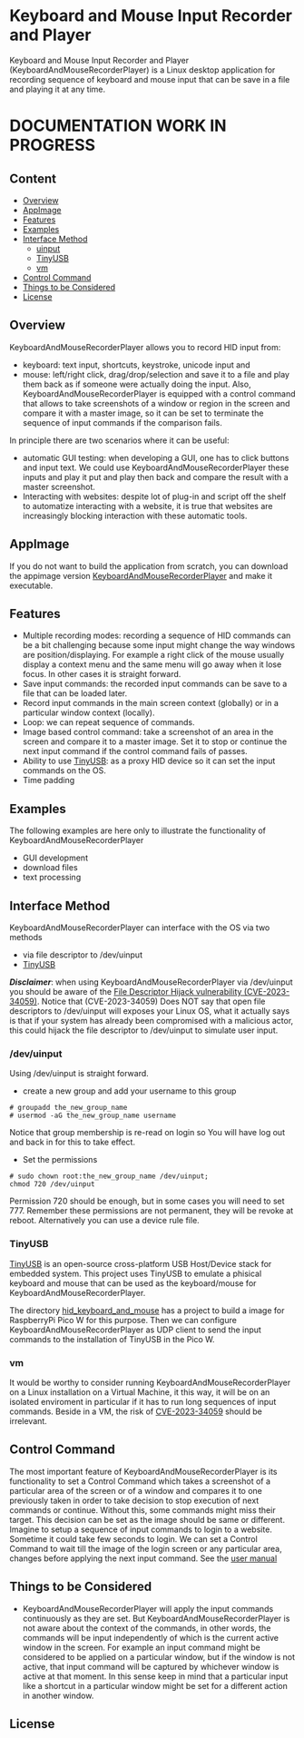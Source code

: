 # Keyboard and Mouse Input Recorder and Player

Keyboard and Mouse Input Recorder and Player (KeyboardAndMouseRecorderPlayer) is a Linux 
desktop application for recording sequence of keyboard and mouse input that can be save in
a file and playing it at any time.

# DOCUMENTATION WORK IN PROGRESS

## Content
- [Overview](#overview)
- [AppImage](#appimage)
- [Features](#features)
- [Examples](#examples)
- [Interface Method](#interface-method)
	- [uinput](#uinput)
	- [TinyUSB](#TinyUSB)
	- [vm](#vm)
- [Control Command](#control-command)
- [Things to be Considered](things-to-be-considered)
- [License](#license)

## Overview

KeyboardAndMouseRecorderPlayer allows you to record HID input from:
- keyboard: text input, shortcuts, keystroke, unicode input and
- mouse: left/right click, drag/drop/selection
and save it to a file and play them back as if someone were actually doing
the input. Also, KeyboardAndMouseRecorderPlayer is equipped with a control command that 
allows to take screenshots of a window or region in the screen and compare it 
with a master image, so it can be set to terminate the sequence of input commands
if the comparison fails.

In principle there are two scenarios where it can be useful:
- automatic GUI testing: when developing a GUI, one has to click buttons 
  and input text. We could use KeyboardAndMouseRecorderPlayer these inputs and play it
  put and play then back and compare the result with a master screenshot.
- Interacting with websites: despite lot of plug-in and script off the shelf
  to automatize interacting with a website, it is true that websites are increasingly
  blocking interaction with these automatic tools.

## AppImage

If you do not want to build the application from scratch, you can download the
appimage version [KeyboardAndMouseRecorderPlayer](https://github.com/volatilflerovium/keyboard_and_mouse_input_recorder_and_player/blob/main/KeyboardAndMouseRecorderPlayer-x86_64.AppImage)
and make it executable.

## Features

- Multiple recording modes: recording a sequence of HID commands can be a bit 
  challenging because some input might change the way windows are position/displaying. 
  For example a right click of the mouse usually display a context menu and the same menu will
  go away when it lose focus. In other cases it is straight forward. 
- Save input commands: the recorded input commands can be save to a file that can be loaded
  later.
- Record input commands in the main screen context (globally) or in a particular window
  context (locally).
- Loop: we can repeat sequence of commands.
- Image based control command: take a screenshot of an area in the screen
  and compare it to a master image. Set it to stop or continue the next input
  command if the control command fails of passes.
- Ability to use [TinyUSB](https://docs.TinyUSB.org/en/latest/index.html): as a proxy HID
  device so it can set the input commands on the OS.
- Time padding

## Examples

The following examples are here only to illustrate the functionality of KeyboardAndMouseRecorderPlayer

- GUI development
- download files
- text processing

## Interface Method

KeyboardAndMouseRecorderPlayer can interface with the OS via two methods
- via file descriptor to /dev/uinput
- [TinyUSB](https://docs.TinyUSB.org/en/latest/index.html)

**_Disclaimer_**: when using KeyboardAndMouseRecorderPlayer via /dev/uinput you should be aware of
the [File Descriptor Hijack vulnerability (CVE-2023-34059)](https://access.redhat.com/security/cve/cve-2023-34059).
Notice that (CVE-2023-34059) Does NOT say that open file descriptors to /dev/uinput will 
exposes your Linux OS, what it actually says is that if your system has already been 
compromised with a malicious actor, this could hijack the file descriptor to /dev/uinput 
to simulate user input.

### /dev/uinput

Using /dev/uinput is straight forward. 
- create a new group and add your username to this group
```
# groupadd the_new_group_name
# usermod -aG the_new_group_name username
```
Notice that group membership is re-read on login so You will have log out 
and back in for this to take effect.

- Set the permissions
```
# sudo chown root:the_new_group_name /dev/uinput;
chmod 720 /dev/uinput
```
Permission 720 should be enough, but in some cases you will need to set 777. 
Remember these permissions are not permanent, they will be revoke at reboot.
Alternatively you can use a device rule file.

### TinyUSB

[TinyUSB](https://docs.TinyUSB.org/en/latest/index.html) is an open-source cross-platform USB Host/Device stack for embedded system.
This project uses TinyUSB to emulate a phisical keyboard and mouse that can
be used as the keyboard/mouse for KeyboardAndMouseRecorderPlayer.

The directory [hid_keyboard_and_mouse](https://github.com/volatilflerovium/keyboard_and_mouse_input_recorder_and_player/tree/main/hid_keyboard_and_mouse)
has a project to build a image for RaspberryPi Pico W for this purpose. Then
we can configure KeyboardAndMouseRecorderPlayer as UDP client to send the input commands
to the installation of TinyUSB in the Pico W.

### vm

It would be worthy to consider running KeyboardAndMouseRecorderPlayer on
a Linux installation on a Virtual Machine, it this way, it will be on an isolated 
enviroment in particular if it has to run long sequences of input commands.
Beside in a VM, the risk of [CVE-2023-34059](https://access.redhat.com/security/cve/cve-2023-34059)
should be irrelevant.

## Control Command

The most important feature of KeyboardAndMouseRecorderPlayer is its functionality
to set a Control Command which takes a screenshot of a particular area of the
screen or of a window and compares it to one previously taken in order to take decision
to stop execution of next commands or continue. Without this, some commands
might miss their target. This decision can be set
as the image should be same or different. Imagine to setup a sequence of input
commands to login to a website. Sometime it could take few seconds to login.
We can set a Control Command to wait till the image of the login screen or
any particular area, changes before applying the next input command.
See the [user manual](https://github.com/volatilflerovium/keyboard_and_mouse_input_recorder_and_player/blob/main/user_manual.pdf)

## Things to be Considered

- KeyboardAndMouseRecorderPlayer will apply the input commands continuously as they are set. But 
KeyboardAndMouseRecorderPlayer is not aware about the context of the commands, in other words,
the commands will be input independently of which is the current active window
in the screen. For example an input command might be considered to be applied on a
particular window, but if the window is not active, that input command will be
captured by whichever window is active at that moment. In this sense keep in mind
that a particular input like a shortcut in a particular window might be set for a different
action in another window. 

## License
